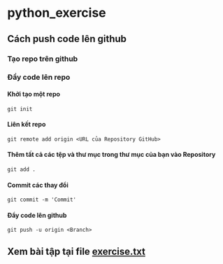 # python_exercise
## Cách push code lên github
### Tạo repo trên github
###  Đẩy code lên repo
#### Khởi tạo một repo
```
git init
```
#### Liên kết repo
```
git remote add origin <URL của Repository GitHub>
```
#### Thêm tất cả các tệp và thư mục trong thư mục của bạn vào Repository
```
git add .
```
#### Commit các thay đổi
```
git commit -m 'Commit'
```
#### Đẩy code lên github
```
git push -u origin <Branch>
```

## Xem bài tập tại file [exercise.txt](https://github.com/vie-phamhieu/python_exercise/blob/main/exercise.txt)
